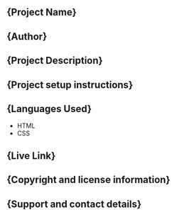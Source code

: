 ## {Project Name}

## {Author}

## {Project Description}

## {Project setup instructions}

## {Languages Used}
* HTML
* CSS
## {Live Link}

## {Copyright and license information}

## {Support and contact details}



